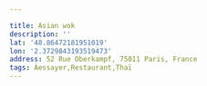 ```yaml
---

title: Asian wok
description: ''
lat: '48.86472181951019'
lon: '2.3729843193519473'
address: 52 Rue Oberkampf, 75011 Paris, France
tags: Àessayer,Restaurant,Thaï
---
```

